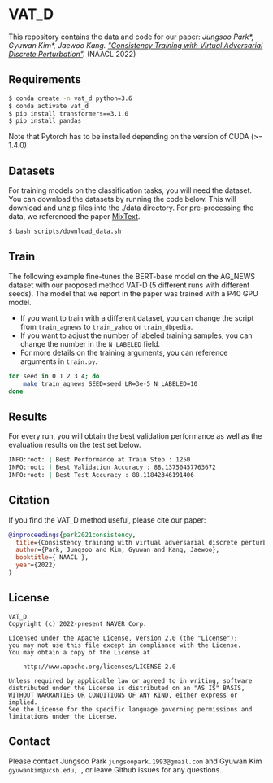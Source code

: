 # <span style="font-variant:small-caps;">VAT_D</span>

This repository contains the data and code for our paper:
*Jungsoo Park\*, Gyuwan Kim\*, Jaewoo Kang. ["Consistency Training with Virtual Adversarial Discrete Perturbation"](https://arxiv.org/pdf/2104.07284.pdf).* (NAACL 2022)

## Requirements

```bash
$ conda create -n vat_d python=3.6
$ conda activate vat_d
$ pip install transformers==3.1.0
$ pip install pandas
```
Note that Pytorch has to be installed depending on the version of CUDA (>= 1.4.0)

## Datasets

For training models on the classification tasks, you will need the dataset.
You can download the datasets by running the code below. This will download and unzip files into the ./data directory.
For pre-processing the data, we referenced the paper [MixText](https://arxiv.org/pdf/2004.12239.pdf).

```bash
$ bash scripts/download_data.sh
```

## Train

The following example fine-tunes the BERT-base model on the AG_NEWS dataset with our proposed method VAT-D (5 different runs with different seeds).
The model that we report in the paper was trained with a P40 GPU model.

- If you want to train with a different dataset, you can change the script from `train_agnews` to `train_yahoo` or `train_dbpedia`.
- If you want to adjust the number of labeled training samples, you can change the number in the `N_LABELED` field.
- For more details on the training arguments, you can reference arguments in `train.py`.

```bash
for seed in 0 1 2 3 4; do
    make train_agnews SEED=seed LR=3e-5 N_LABELED=10
done
```

## Results

For every run, you will obtain the best validation performance as well as the evaluation results on the test set below.

```bash
INFO:root: | Best Performance at Train Step : 1250
INFO:root: | Best Validation Accuracy : 88.13750457763672
INFO:root: | Best Test Accuracy : 88.11842346191406
```

## Citation

If you find the <span style="font-variant:small-caps;">VAT_D</span> method useful, please cite our paper:

```bibtex
@inproceedings{park2021consistency,
  title={Consistency training with virtual adversarial discrete perturbation},
  author={Park, Jungsoo and Kim, Gyuwan and Kang, Jaewoo},
  booktitle={ NAACL },
  year={2022}
}
```

## License
```
VAT_D
Copyright (c) 2022-present NAVER Corp.

Licensed under the Apache License, Version 2.0 (the "License");
you may not use this file except in compliance with the License.
You may obtain a copy of the License at

    http://www.apache.org/licenses/LICENSE-2.0

Unless required by applicable law or agreed to in writing, software
distributed under the License is distributed on an "AS IS" BASIS,
WITHOUT WARRANTIES OR CONDITIONS OF ANY KIND, either express or implied.
See the License for the specific language governing permissions and
limitations under the License.
```

## Contact

Please contact Jungsoo Park `jungsoopark.1993@gmail.com` and Gyuwan Kim `gyuwankim@ucsb.edu, `, or leave Github issues for any questions.
